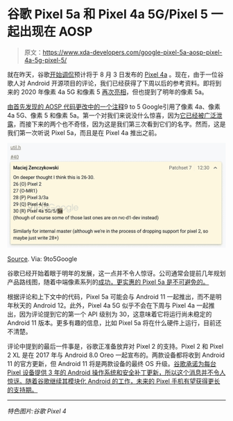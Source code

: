 # 谷歌 Pixel 5a 和 Pixel 4a 5G/Pixel 5 一起出现在 AOSP

> 原文：<https://www.xda-developers.com/google-pixel-5a-aosp-pixel-4a-5g-pixel-5/>

就在昨天，谷歌[开始调侃](https://www.xda-developers.com/google-teases-august-3rd-pixel-4a-launch-date/)预计将于 8 月 3 日发布的 [Pixel 4a](https://forum.xda-developers.com/pixel-4a) 。现在，由于一位谷歌人对 Android 开源项目的评论，我们已经获得了下周以后的参考资料。即将到来的 2020 年像素 4a 5G 和像素 5 [再次亮相](https://www.xda-developers.com/google-camera-7-5-pixel-4a-5g-pixel-5-audio-zoom-expanded-social-share/)，但也提到了明年的像素 5a。

[由](https://android-review.googlesource.com/c/platform/packages/modules/DnsResolver/+/1381536/7/util.h#40)[首先发现的 AOSP 代码更改中的一个注释](https://9to5google.com/2020/07/31/google-pixel-5a-makes-first-appearance-in-aosp-days-before-pixel-4a-launch/)9 to 5 Google引用了像素 4a、像素 4a 5G、像素 5 和像素 5a。第一个对我们来说没什么惊喜，因为[它已经被广泛泄露](https://www.xda-developers.com/tag/pixel4a/)，而接下来的两个也不奇怪，因为这是我们第三次看到它们的名字。然而，这是我们第一次听说 Pixel 5a，而且是在 Pixel 4a 推出之前。

 <picture>![](img/bca9c2f031b4c994b001a9914717fce4.png)</picture> 

[Source](https://android-review.googlesource.com/c/platform/packages/modules/DnsResolver/+/1381536/7/util.h#40). Via: 9to5Google

谷歌已经开始着眼于明年的发展，这一点并不令人惊讶。公司通常会提前几年规划产品路线图，随着中端像素系列的[成功，更实惠的 Pixel 5a 是不可避免的。](https://www.xda-developers.com/pixel-3a-xl-google-double-sales/)

根据评论和上下文中的代码，Pixel 5a 可能会与 Android 11 一起推出，而不是明年秋天的 Android 12。此外，Pixel 4a 5G 似乎不会在下周与 Pixel 4a 一起推出，因为评论提到它的第一个 API 级别为 30，这意味着它将运行尚未稳定的 Android 11 版本。更多有趣的信息，比如 Pixel 5a 将在什么硬件上运行，目前还不清楚。

评论中提到的最后一件事是，谷歌正准备放弃对 Pixel 2 的支持。Pixel 2 和 Pixel 2 XL 是在 2017 年与 Android 8.0 Oreo 一起宣布的。两款设备都将收到 Android 11 的官方更新，但 Android 11 将是两款设备的最终 OS 升级。[谷歌承诺为每台 Pixel 设备提供 3 年的 Android 操作系统和安全补丁更新，所以这个消息并不令人惊讶。随着谷歌继续其模块化 Android 的工作，未来的 Pixel 手机有望获得更长的支持期。](https://support.google.com/pixelphone/answer/4457705?hl=en)

* * *

*特色图片:谷歌 Pixel 4*